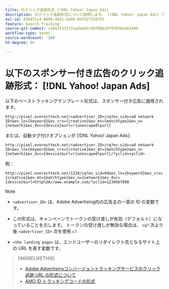 ```yaml
---
title: のクリック追跡形式 [!DNL Yahoo! Japan Ads]
description: のクリック追跡形式について説明します。 [!DNL Yahoo! Japan Ads] アカウント。
exl-id: 4584f2c4-8090-4931-bd44-0df42f350755
feature: Search Tracking
source-git-commit: ca9425333731ada692c68f08b20f070265eb3409
workflow-type: tm+mt
source-wordcount: '104'
ht-degree: 0%

---
```


# 以下のスポンサー付き広告のクリック追跡形式： [!DNL Yahoo! Japan Ads]

以下のベーストラッキングテンプレート形式は、スポンサー付き広告に適用されます。

`http://pixel.everesttech.net/<advertiser_ID>/cq?ev_sid=<ad network ID>&ev_ln={keyword}&ev_crx={creative}&ev_mt={matchtype}&ev_n={network}&ev_dvc={device}&url=!{unescapedlpurl}`

または、自動タグ付けオプションが [!DNL Yahoo! Japan Ads]:

`http://pixel.everesttech.net/<advertiser_ID>/cq?ev_sid=<ad network ID>&ev_ln={keyword}&ev_crx={creative}&ev_mt={matchtype}&ev_n={network}&ev_dvc={device}&url=!{unescapedlpurl}/?yclid=<yclid>`

例：

`http://pixel.everesttech.net/1234/cq?ev_sid=94&ev_ln={keyword}&ev_crx={creative}&ev_mt={matchtype}&ev_n={network}&ev_dvc={device}&url=http%3A//www.example.com/?yclid=1234567890`

>[!NOTE]
>
>* `<advertiser_ID>` は、Adobe Advertising内の広告主の一意の ID の変数です。
>
>* この形式は、キャンペーンでトークンの受け渡しが有効（デフォルト）になっていることを示します。 トークンの受け渡しが無効な場合は、 `cq?` 次より後 `<advertiser_ID>` 次を使用 `c?`.
>
>* `<the landing page>` は、エンドユーザーのリダイレクト先となるサイト上の URL を表す変数です。

>[!MORELIKETHIS]
>
>* [Adobe Advertisingコンバージョントラッキングサービスのクリック追跡 URL の形式について](formats-click-tracking-about.md)
>* [AMO ID トラッキングコードの形式](amo-id-tracking-parameter.md)
